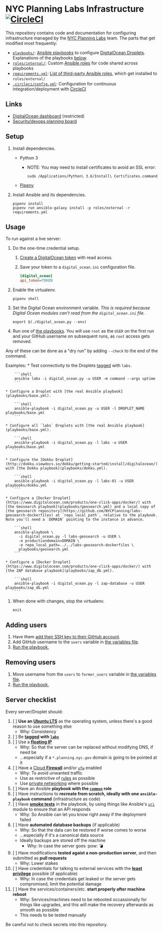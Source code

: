 # NYC Planning Labs Infrastructure [![CircleCI](https://circleci.com/gh/NYCPlanning/labs-infrastructure.svg?style=svg&circle-token=b893927d9ce5a4f3b386408a83cc52ba5aa02ef4)](https://circleci.com/gh/NYCPlanning/labs-infrastructure)

This repository contains code and documentation for configuring infrastructure managed by the [NYC Planning Labs](https://planninglabs.nyc/) team. The parts that get modified most frequently:

* [`playbooks/`](playbooks): [Ansible playbooks](https://docs.ansible.com/ansible/latest/user_guide/playbooks_intro.html) to configure [DigitalOcean Droplets](https://www.digitalocean.com/products/droplets/). Explanations of the playbooks [below](#usage).
* [`roles/internal/`](roles/internal): Custom [Ansible roles](https://docs.ansible.com/ansible/latest/user_guide/playbooks_reuse_roles.html) for code shared across playbooks
* [`requirements.yml`](requirements.yml): [List of third-party Ansible roles](https://docs.ansible.com/ansible/latest/reference_appendices/galaxy.html#installing-multiple-roles-from-a-file), which get installed to `roles/external/`
* [`.circleci/config.yml`](.circleci/config.yml): Configuration for continuous integration/deployment with [CircleCI](https://circleci.com/)

## Links

* [DigitalOcean dashboard](https://cloud.digitalocean.com/dashboard?i=266877) (restricted)
* [Security/devops planning board](https://trello.com/b/35BrYfqh/planning-labs)

## Setup

1. Install dependencies.
    * Python 3
        * NOTE: You may need to install certificates to avoid an SSL error:

            ```shell
            sudo /Applications/Python\ 3.6/Install\ Certificates.command
            ```

    * [Pipenv](https://docs.pipenv.org)
1. Install Ansible and its dependencies.

    ```shell
    pipenv install
    pipenv run ansible-galaxy install -p roles/external -r requirements.yml
    ```

## Usage

To run against a live server:

1. Do the one-time credential setup.
    1. [Create a DigitalOcean token](https://www.digitalocean.com/docs/api/create-personal-access-token/) with read access.
    1. Save your token to a `digital_ocean.ini` configuration file.

        ```ini
        [digital_ocean]
        api_token=TOKEN
        ```

1. Enable the virtualenv.

    ```shell
    pipenv shell
    ```

1. Set the Digital Ocean environment variable. _This is required because Digital Ocean modules can't read from the `digital_ocean.ini` file._

    ```shell
    export $(./digital_ocean.py --env)
    ```

1. Run one of [the playbooks](playbooks). You will use `root` as the `USER` on the first run and your GitHub username on subsequent runs, as `root` access gets removed. 

Any of these can be done as a "dry run" by adding `--check` to the end of the command.

Examples:
    * Test connectivity to the Droplets [tagged](https://www.digitalocean.com/docs/droplets/how-to/tag/) with `labs`.

        ```shell
        ansible labs -i digital_ocean.py -u USER -m command --args uptime
        ```

    * Configure a Droplet with [the real Ansible playbook](playbooks/base.yml).

        ```shell
        ansible-playbook -i digital_ocean.py -u USER -l DROPLET_NAME playbooks/base.yml
        ```

    * Configure all `labs` Droplets with [the real Ansible playbook](playbooks/base.yml).

        ```shell
        ansible-playbook -i digital_ocean.py -l labs -u USER playbooks/base.yml
        ```

    * Configure the [Dokku Droplet](http://dokku.viewdocs.io/dokku/getting-started/install/digitalocean/) with [the Dokku playbook](playbooks/dokku.yml).

        ```shell
        ansible-playbook -i digital_ocean.py -l labs-01 -u USER playbooks/dokku.yml
        ```

    * Configure a [Docker Droplet](https://www.digitalocean.com/products/one-click-apps/docker/) with [the Geosearch playbook](playbooks/geosearch.yml) and a local copy of [the geosearch repository](https://github.com/NYCPlanning/labs-geosearch-dockerfiles) at `repo_local_path`, relative to the playbook. Note you'll need a `DOMAIN` pointing to the instance in advance.

        ```shell
        ansible-playbook \
          -i digital_ocean.py -l labs-geosearch -u USER \
          -e productiondomain=DOMAIN \
          -e repo_local_path=../../labs-geosearch-dockerfiles \
          playbooks/geosearch.yml
        ```

    * Configure a [Docker Droplet](https://www.digitalocean.com/products/one-click-apps/docker/) with [the ZAP database playbook](playbooks/zap_db.yml).

        ```shell
        ansible-playbook -i digital_ocean.py -l zap-database -u USER playbooks/zap_db.yml
        ```

1. When done with changes, stop the virtualenv.

    ```shell
    exit
    ```

## Adding users

1. Have them [add their SSH key to their GitHub account](https://help.github.com/articles/adding-a-new-ssh-key-to-your-github-account/).
1. Add GitHub username to the `users` variable in [the variables file](roles/internal/common/defaults/main.yml).
1. [Run the playbook.](#production)

## Removing users

1. Move username from the `users` to `former_users` variable in [the variables file](roles/internal/common/defaults/main.yml).
1. [Run the playbook.](#production)

## Server checklist

Every server/Droplet should:

1. [ ] **Use an [Ubuntu LTS](https://wiki.ubuntu.com/LTS)** as the operating system, unless there's a good reason to use something else
    * Why: Consistency
1. [ ] Be **[tagged](https://www.digitalocean.com/docs/droplets/how-to/tag/) with [`labs`](https://cloud.digitalocean.com/tags/labs?i=266877)**
1. [ ] Use a **[floating IP](https://www.digitalocean.com/docs/networking/floating-ips/)**
    * Why: So that the server can be replaced without modifying DNS, if need be
    * ...especially if a `*.planning.nyc.gov` domain is going to be pointed at it
1. [ ] Have a [Cloud **Firewall**](https://www.digitalocean.com/docs/networking/firewalls/) and/or [`ufw`](https://help.ubuntu.com/community/UFW) enabled
    * Why: To avoid unwanted traffic
    * Use as restrictive of [rules](https://www.digitalocean.com/docs/networking/firewalls/how-to/configure-rules/) as possible
    * Use [private networking](https://www.digitalocean.com/docs/networking/private-networking/) where possible
1. [ ] Have an Ansible **playbook with the [`common`](roles/internal/common) role**
1. [ ] Have instructions to **recreate from scratch, ideally with one `ansible-playbook` command** (infrastructure as code)
1. [ ] Have **[smoke tests](http://softwaretestingfundamentals.com/smoke-testing/)** in the playbook, by using things like Ansible's [`uri`](https://docs.ansible.com/ansible/latest/modules/uri_module.html) module to ensure that an API responds
    * Why: So Ansible can let you know right away if the deployment failed
1. [ ] Have **automated database backups** (if applicable)
    * Why: So that the data can be restored if worse comes to worse
    * ...especially if it's a canonical data source
    * Ideally backups are stored off the machine
        * Why: In case the server goes :pow: :bomb:
1. [ ] Have modifications **tested agaist a non-production server**, and then submitted as **pull requests**
    * Why: Lower stakes
1. [ ] Have credentials for talking to external services with the **[least privilege](https://en.wikipedia.org/wiki/Principle_of_least_privilege)** possible (if applicable)
    * Why: In case the credentials get leaked or the server gets compromised, limit the potential damage
1. [ ] Have the services/containers/etc. **start properly after machine reboot**
    * Why: Services/machines need to be rebooted occassionally for things like upgrades, and this will make the recovery afterwards as smooth as possible
    * This needs to be tested manually

Be careful not to check secrets into this repository.
